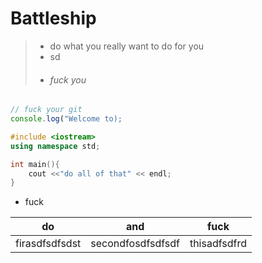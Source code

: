 # Battleship

> - do what you really want to do for you
> - sd
> - ###### fuck you

```js
// fuck your git
console.log("Welcome to);
```

```C++
#include <iostream>
using namespace std;

int main(){
    cout <<"do all of that" << endl;
}
```

- fuck

 do | and | fuck
----|------|-----
firasdfsdfsdst | secondfosdfsdfsdf| thisadfsdfrd
